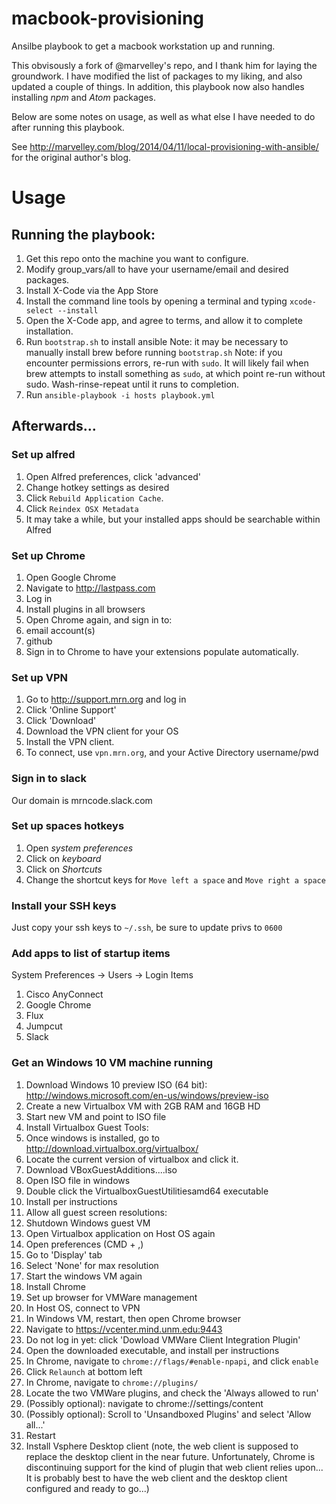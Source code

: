 macbook-provisioning
====================

Ansilbe playbook to get a macbook workstation up and running.

This obvisously a fork of @marvelley's repo, and I thank him for laying the groundwork.
I have modified the list of packages to my liking, and also updated a couple of things.
In addition, this playbook now also handles installing *npm* and *Atom* packages.

Below are some notes on usage, as well as what else I have needed to do after running this playbook.

See http://marvelley.com/blog/2014/04/11/local-provisioning-with-ansible/ for
the original author's blog.

# Usage

## Running the playbook:

1. Get this repo onto the machine you want to configure.
1. Modify group_vars/all to have your username/email and desired packages.
1. Install X-Code via the App Store
1. Install the command line tools by opening a terminal and typing `xcode-select --install`
1. Open the X-Code app, and agree to terms, and allow it to complete installation.
1. Run `bootstrap.sh` to install ansible
    Note: it may be necessary to manually install brew before running `bootstrap.sh`
    Note: if you encounter permissions errors, re-run with `sudo`.
    It will likely fail when brew attempts to install something as `sudo`, at which point re-run without sudo.
    Wash-rinse-repeat until it runs to completion.
1. Run `ansible-playbook -i hosts playbook.yml`

## Afterwards...

### Set up alfred

1. Open Alfred preferences, click 'advanced'
1. Change hotkey settings as desired
1. Click `Rebuild Application Cache`.
1. Click `Reindex OSX Metadata`
1. It may take a  while, but your installed apps should be searchable within Alfred

### Set up Chrome

1. Open Google Chrome
1. Navigate to http://lastpass.com
1. Log in
1. Install plugins in all browsers
1. Open Chrome again, and sign in to:
  1. email account(s)
  1. github
1. Sign in to Chrome to have your extensions populate automatically.

### Set up VPN

1. Go to http://support.mrn.org and log in
1. Click 'Online Support'
1. Click 'Download'
1. Download the VPN client for your OS
1. Install the VPN client.
1. To connect, use `vpn.mrn.org`, and your Active Directory username/pwd

### Sign in to slack

Our domain is mrncode.slack.com

### Set up spaces hotkeys

1. Open *system preferences*
1. Click on *keyboard*
1. Click on *Shortcuts*
1. Change the shortcut keys for `Move left a space` and `Move right a space`

### Install your SSH keys

Just copy your ssh keys to `~/.ssh`, be sure to update privs to `0600`

### Add apps to list of startup items
System Preferences -> Users -> Login Items
1. Cisco AnyConnect
1. Google Chrome
1. Flux
1. Jumpcut
1. Slack

### Get an Windows 10 VM machine running

1. Download Windows 10 preview ISO (64 bit): http://windows.microsoft.com/en-us/windows/preview-iso
1. Create a new Virtualbox VM with 2GB RAM and 16GB HD
1. Start new VM and point to ISO file
1. Install Virtualbox Guest Tools:
  1. Once windows is installed, go to http://download.virtualbox.org/virtualbox/
  1. Locate the current version of virtualbox and click it.
  1. Download VBoxGuestAdditions....iso
  1. Open ISO file in windows
  1. Double click the VirtualboxGuestUtilitiesamd64 executable
  1. Install per instructions
1. Allow all guest screen resolutions:
  1. Shutdown Windows guest VM
  1. Open Virtualbox application on Host OS again
  1. Open preferences (CMD + ,)
  1. Go to 'Display' tab
  1. Select 'None' for max resolution
  1. Start the windows VM again
1. Install Chrome
1. Set up browser for VMWare management
  1. In Host OS, connect to VPN
  1. In Windows VM, restart, then open Chrome browser
  1. Navigate to https://vcenter.mind.unm.edu:9443
  1. Do not log in yet: click 'Dowload VMWare Client Integration Plugin'
  1. Open the downloaded executable, and install per instructions
  1. In Chrome, navigate to `chrome://flags/#enable-npapi`, and click `enable`
  1. Click `Relaunch` at bottom left
  1. In Chrome, navigate to `chrome://plugins/`
  1. Locate the two VMWare plugins, and check the 'Always allowed to run'
  1. (Possibly optional): navigate to chrome://settings/content
  1. (Possibly optional): Scroll to 'Unsandboxed Plugins' and select 'Allow all...'
  1. Restart
1. Install Vsphere Desktop client (note, the web client is supposed to replace the
  desktop client in the near future. Unfortunately, Chrome is discontinuing support
  for the kind of plugin that web client relies upon... It is probably best to have
  the web client and the desktop client configured and ready to go...)
